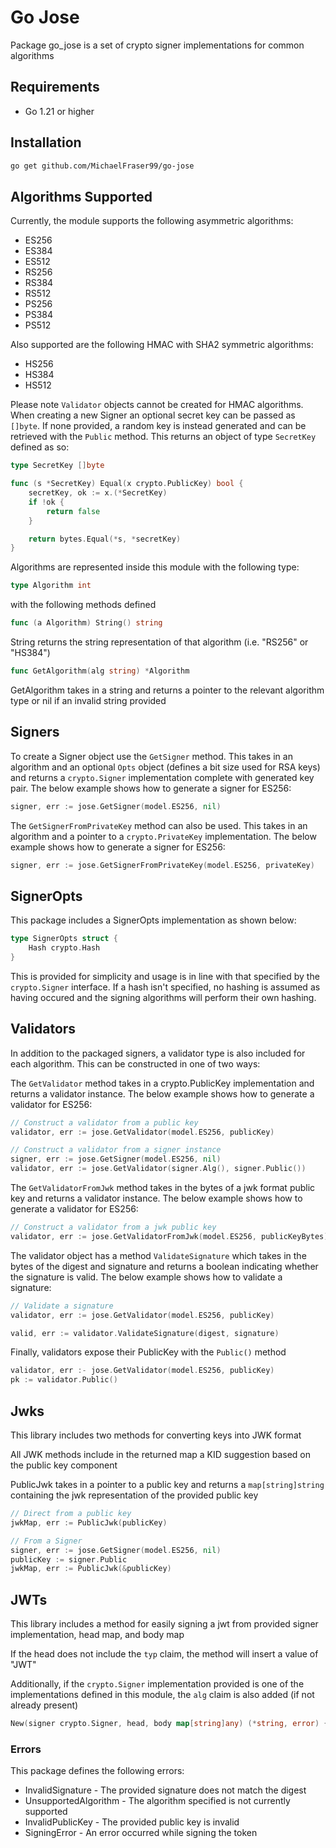 # Go Jose
Package go_jose is a set of crypto signer implementations for common algorithms

## Requirements
- Go 1.21 or higher

## Installation
```bash
go get github.com/MichaelFraser99/go-jose
```

## Algorithms Supported
Currently, the module supports the following asymmetric algorithms:
- ES256
- ES384
- ES512
- RS256
- RS384
- RS512
- PS256
- PS384
- PS512

Also supported are the following HMAC with SHA2 symmetric algorithms:
- HS256
- HS384
- HS512

Please note `Validator` objects cannot be created for HMAC algorithms. When creating a new Signer an optional secret key can be passed as `[]byte`. If none provided, a random key is instead generated and can be retrieved with the `Public` method. This returns an object of type `SecretKey` defined as so:
```go
type SecretKey []byte

func (s *SecretKey) Equal(x crypto.PublicKey) bool {
	secretKey, ok := x.(*SecretKey)
	if !ok {
		return false
	}

	return bytes.Equal(*s, *secretKey)
}
```

Algorithms are represented inside this module with the following type:
```go
type Algorithm int
```

with the following methods defined

```go
func (a Algorithm) String() string
```
String returns the string representation of that algorithm (i.e. "RS256" or "HS384")

```go
func GetAlgorithm(alg string) *Algorithm
```
GetAlgorithm takes in a string and returns a pointer to the relevant algorithm type or nil if an invalid string provided

## Signers
To create a Signer object use the `GetSigner` method. This takes in an algorithm and an optional `Opts` object (defines a bit size used for RSA keys) and returns a `crypto.Signer` implementation complete with generated key pair. The below example shows how to generate a signer for ES256:
```go
signer, err := jose.GetSigner(model.ES256, nil)
```

The `GetSignerFromPrivateKey` method can also be used. This takes in an algorithm and a pointer to a `crypto.PrivateKey` implementation. The below example shows how to generate a signer for ES256:
```go
signer, err := jose.GetSignerFromPrivateKey(model.ES256, privateKey)
```

## SignerOpts
This package includes a SignerOpts implementation as shown below:
```go
type SignerOpts struct {
	Hash crypto.Hash
}
```
This is provided for simplicity and usage is in line with that specified by the `crypto.Signer` interface. If a hash isn't specified, no hashing is assumed as having occured and the signing algorithms will perform their own hashing.

## Validators
In addition to the packaged signers, a validator type is also included for each algorithm. This can be constructed in one of two ways:

The `GetValidator` method takes in a crypto.PublicKey implementation and returns a validator instance. The below example shows how to generate a validator for ES256:
```go
// Construct a validator from a public key
validator, err := jose.GetValidator(model.ES256, publicKey)

// Construct a validator from a signer instance
signer, err := jose.GetSigner(model.ES256, nil)
validator, err := jose.GetValidator(signer.Alg(), signer.Public())
```

The `GetValidatorFromJwk` method takes in the bytes of a jwk format public key and returns a validator instance. The below example shows how to generate a validator for ES256:
```go
// Construct a validator from a jwk public key
validator, err := jose.GetValidatorFromJwk(model.ES256, publicKeyBytes)
```

The validator object has a method `ValidateSignature` which takes in the bytes of the digest and signature and returns a boolean indicating whether the signature is valid. The below example shows how to validate a signature:
```go
// Validate a signature
validator, err := jose.GetValidator(model.ES256, publicKey)

valid, err := validator.ValidateSignature(digest, signature)
```

Finally, validators expose their PublicKey with the `Public()` method
```go
validator, err :- jose.GetValidator(model.ES256, publicKey)
pk := validator.Public()
```

## Jwks
This library includes two methods for converting keys into JWK format

All JWK methods include in the returned map a KID suggestion based on the public key component

PublicJwk takes in a pointer to a public key and returns a `map[string]string` containing the jwk representation of the provided public key
```go
// Direct from a public key
jwkMap, err := PublicJwk(publicKey)

// From a Signer
signer, err := jose.GetSigner(model.ES256, nil)
publicKey := signer.Public
jwkMap, err := PublicJwk(&publicKey)
```

## JWTs
This library includes a method for easily signing a jwt from provided signer implementation, head map, and body map

If the head does not include the `typ` claim, the method will insert a value of "JWT"

Additionally, if the `crypto.Signer` implementation provided is one of the implementations defined in this module, the `alg` claim is also added (if not already present)

```go
New(signer crypto.Signer, head, body map[string]any) (*string, error) {
```

### Errors
This package defines the following errors:
- InvalidSignature - The provided signature does not match the digest
- UnsupportedAlgorithm - The algorithm specified is not currently supported
- InvalidPublicKey - The provided public key is invalid
- SigningError - An error occurred while signing the token
